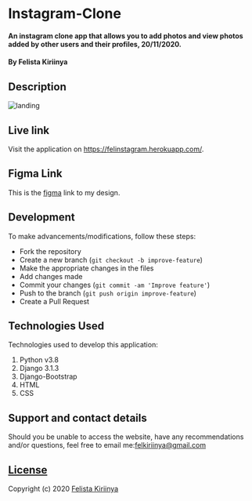 # Instagram-Clone

#### An instagram clone app that allows you to add photos and view photos added by other users and their profiles, 20/11/2020.
#### By Felista Kiriinya

## Description

![landing](./static/landing.png)

## Live link
Visit the application on https://felinstagram.herokuapp.com/.

## Figma Link
This is the [figma](https://www.figma.com/file/D6GWnb1vzjQ7wRuVL4k2of/instagram?node-id=5%3A3) link to my design.

## Development
To make advancements/modifications, follow these steps:

- Fork the repository
- Create a new branch (`git checkout -b improve-feature`)
- Make the appropriate changes in the files
- Add changes made
- Commit your changes (`git commit -am 'Improve feature'`)
- Push to the branch (`git push origin improve-feature`)
- Create a Pull Request 

## Technologies Used
Technologies used to develop this application:

1. Python v3.8
2. Django 3.1.3
3. Django-Bootstrap
4. HTML 
5. CSS


## Support and contact details

Should you be unable to access the website, have any recommendations and/or questions, feel free to email me:[felkiriinya@gmail.com](mailto:felkiriinya@gmail.com)

## [License](https://github.com/felkiriinya/Instagram-Clone/blob/master/LICENSE)

Copyright (c) 2020 [Felista Kiriinya](https://github.com/felkiriinya)
